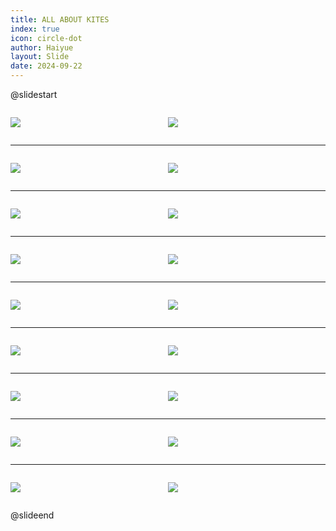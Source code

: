 ```yaml
---
title: ALL ABOUT KITES
index: true
icon: circle-dot
author: Haiyue
layout: Slide
date: 2024-09-22
---
```

 
@slidestart

<div style="display:flex">
<div style="flex:1">

![](https://raw.githubusercontent.com/yclord/reading/refs/heads/master/english/Level-R/ALL%20ABOUT%20KITES/001.webp)
</div>
<div style="flex:1">

![](https://raw.githubusercontent.com/yclord/reading/refs/heads/master/english/Level-R/ALL%20ABOUT%20KITES/002.webp)
</div>
</div>

---

<div style="display:flex">
<div style="flex:1">

![](https://raw.githubusercontent.com/yclord/reading/refs/heads/master/english/Level-R/ALL%20ABOUT%20KITES/003.webp)
</div>
<div style="flex:1">

![](https://raw.githubusercontent.com/yclord/reading/refs/heads/master/english/Level-R/ALL%20ABOUT%20KITES/004.webp)
</div>
</div>

---

<div style="display:flex">
<div style="flex:1">

![](https://raw.githubusercontent.com/yclord/reading/refs/heads/master/english/Level-R/ALL%20ABOUT%20KITES/005.webp)
</div>
<div style="flex:1">

![](https://raw.githubusercontent.com/yclord/reading/refs/heads/master/english/Level-R/ALL%20ABOUT%20KITES/006.webp)
</div>
</div>

---

<div style="display:flex">
<div style="flex:1">

![](https://raw.githubusercontent.com/yclord/reading/refs/heads/master/english/Level-R/ALL%20ABOUT%20KITES/007.webp)
</div>
<div style="flex:1">

![](https://raw.githubusercontent.com/yclord/reading/refs/heads/master/english/Level-R/ALL%20ABOUT%20KITES/008.webp)
</div>
</div>

---

<div style="display:flex">
<div style="flex:1">

![](https://raw.githubusercontent.com/yclord/reading/refs/heads/master/english/Level-R/ALL%20ABOUT%20KITES/009.webp)
</div>
<div style="flex:1">

![](https://raw.githubusercontent.com/yclord/reading/refs/heads/master/english/Level-R/ALL%20ABOUT%20KITES/010.webp)
</div>
</div>

---

<div style="display:flex">
<div style="flex:1">

![](https://raw.githubusercontent.com/yclord/reading/refs/heads/master/english/Level-R/ALL%20ABOUT%20KITES/011.webp)
</div>
<div style="flex:1">

![](https://raw.githubusercontent.com/yclord/reading/refs/heads/master/english/Level-R/ALL%20ABOUT%20KITES/012.webp)
</div>
</div>

---

<div style="display:flex">
<div style="flex:1">

![](https://raw.githubusercontent.com/yclord/reading/refs/heads/master/english/Level-R/ALL%20ABOUT%20KITES/013.webp)
</div>
<div style="flex:1">

![](https://raw.githubusercontent.com/yclord/reading/refs/heads/master/english/Level-R/ALL%20ABOUT%20KITES/014.webp)
</div>
</div>

---

<div style="display:flex">
<div style="flex:1">

![](https://raw.githubusercontent.com/yclord/reading/refs/heads/master/english/Level-R/ALL%20ABOUT%20KITES/015.webp)
</div>
<div style="flex:1">

![](https://raw.githubusercontent.com/yclord/reading/refs/heads/master/english/Level-R/ALL%20ABOUT%20KITES/016.webp)
</div>
</div>

---

<div style="display:flex">
<div style="flex:1">

![](https://raw.githubusercontent.com/yclord/reading/refs/heads/master/english/Level-R/ALL%20ABOUT%20KITES/017.webp)
</div>
<div style="flex:1">

![](https://raw.githubusercontent.com/yclord/reading/refs/heads/master/english/Level-R/ALL%20ABOUT%20KITES/018.webp)
</div>
</div>

@slideend